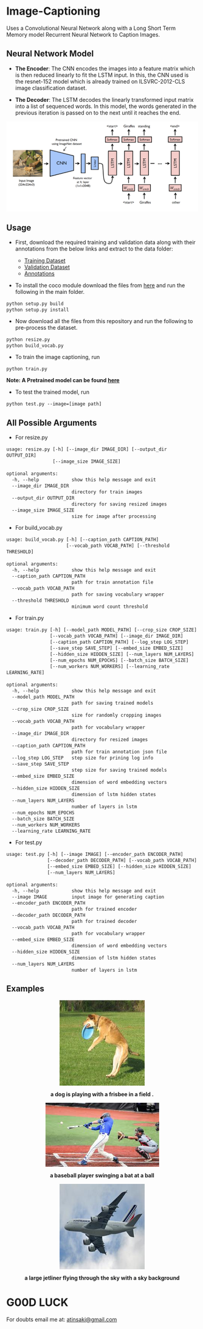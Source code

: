 # Image-Captioning

Uses a Convolutional Neural Network along with a Long Short Term Memory model Recurrent Neural Network to Caption Images.

## Neural Network Model 

- **The Encoder**: The CNN encodes the images into a feature matrix which is then reduced linearly to fit the LSTM input. In this, the CNN used is the resnet-152 model which is already trained on ILSVRC-2012-CLS image classification dataset.

- **The Decoder**: The LSTM decodes the linearly transformed input matrix into a list of sequenced words. In this model, the words generated in the previous iteration is passed on to the next until it reaches the end. 

<p align="center">
<img src="https://github.com/crypto-code/Image-Captioning/blob/master/assets/model.png" align="middle" />   </p>

## Usage

- First, download the required training and validation data along with their annotations from the below links and extract to the data folder:
  - [Training Dataset](http://images.cocodataset.org/zips/train2014.zip)
  - [Validation Dataset](http://images.cocodataset.org/zips/val2014.zip)
  - [Annotations](http://images.cocodataset.org/annotations/annotations_trainval2014.zip)

- To install the coco module download the files from [here](https://github.com/pdollar/coco.git) and run the following in the main folder.
```
python setup.py build
python setup.py install
```

- Now download all the files from this repository and run the following to pre-process the dataset.
```
python resize.py
python build_vocab.py
```

- To train the image captioning, run
```
python train.py
```
**Note: A Pretrained model can be found [here](https://github.com/crypto-code/Image-Captioning/releases/tag/v1.0)**

- To test the trained model, run
```
python test.py --image=[image path]
```

## All Possible Arguments

- For resize.py
```
usage: resize.py [-h] [--image_dir IMAGE_DIR] [--output_dir OUTPUT_DIR]
                 [--image_size IMAGE_SIZE]

optional arguments:
  -h, --help            show this help message and exit
  --image_dir IMAGE_DIR
                        directory for train images
  --output_dir OUTPUT_DIR
                        directory for saving resized images
  --image_size IMAGE_SIZE
                        size for image after processing
```

- For build_vocab.py
```
usage: build_vocab.py [-h] [--caption_path CAPTION_PATH]
                      [--vocab_path VOCAB_PATH] [--threshold THRESHOLD]

optional arguments:
  -h, --help            show this help message and exit
  --caption_path CAPTION_PATH
                        path for train annotation file
  --vocab_path VOCAB_PATH
                        path for saving vocabulary wrapper
  --threshold THRESHOLD
                        minimum word count threshold
```

- For train.py
```
usage: train.py [-h] [--model_path MODEL_PATH] [--crop_size CROP_SIZE]
                [--vocab_path VOCAB_PATH] [--image_dir IMAGE_DIR]
                [--caption_path CAPTION_PATH] [--log_step LOG_STEP]
                [--save_step SAVE_STEP] [--embed_size EMBED_SIZE]
                [--hidden_size HIDDEN_SIZE] [--num_layers NUM_LAYERS]
                [--num_epochs NUM_EPOCHS] [--batch_size BATCH_SIZE]
                [--num_workers NUM_WORKERS] [--learning_rate LEARNING_RATE]

optional arguments:
  -h, --help            show this help message and exit
  --model_path MODEL_PATH
                        path for saving trained models
  --crop_size CROP_SIZE
                        size for randomly cropping images
  --vocab_path VOCAB_PATH
                        path for vocabulary wrapper
  --image_dir IMAGE_DIR
                        directory for resized images
  --caption_path CAPTION_PATH
                        path for train annotation json file
  --log_step LOG_STEP   step size for prining log info
  --save_step SAVE_STEP
                        step size for saving trained models
  --embed_size EMBED_SIZE
                        dimension of word embedding vectors
  --hidden_size HIDDEN_SIZE
                        dimension of lstm hidden states
  --num_layers NUM_LAYERS
                        number of layers in lstm
  --num_epochs NUM_EPOCHS
  --batch_size BATCH_SIZE
  --num_workers NUM_WORKERS
  --learning_rate LEARNING_RATE
```

- For test.py
```
usage: test.py [-h] [--image IMAGE] [--encoder_path ENCODER_PATH]
               [--decoder_path DECODER_PATH] [--vocab_path VOCAB_PATH]
               [--embed_size EMBED_SIZE] [--hidden_size HIDDEN_SIZE]
               [--num_layers NUM_LAYERS]

optional arguments:
  -h, --help            show this help message and exit
  --image IMAGE         input image for generating caption
  --encoder_path ENCODER_PATH
                        path for trained encoder
  --decoder_path DECODER_PATH
                        path for trained decoder
  --vocab_path VOCAB_PATH
                        path for vocabulary wrapper
  --embed_size EMBED_SIZE
                        dimension of word embedding vectors
  --hidden_size HIDDEN_SIZE
                        dimension of lstm hidden states
  --num_layers NUM_LAYERS
                        number of layers in lstm
```


## Examples

<p align="center">
<img src="https://github.com/crypto-code/Image-Captioning/blob/master/assets/dog.jpg" align="middle" />   </p>
<p align = "center"><b> a dog is playing with a frisbee in a field . </b></p>

<p align="center">
<img src="https://github.com/crypto-code/Image-Captioning/blob/master/assets/baseball.jpg" align="middle" />   </p>
<p align = "center"><b> a baseball player swinging a bat at a ball </b></p>

<p align="center">
<img src="https://github.com/crypto-code/Image-Captioning/blob/master/assets/plane.jpg" align="middle" />   </p>
<p align = "center"><b> a large jetliner flying through the sky with a sky background </b></p>


# G00D LUCK

For doubts email me at:
atinsaki@gmail.com
